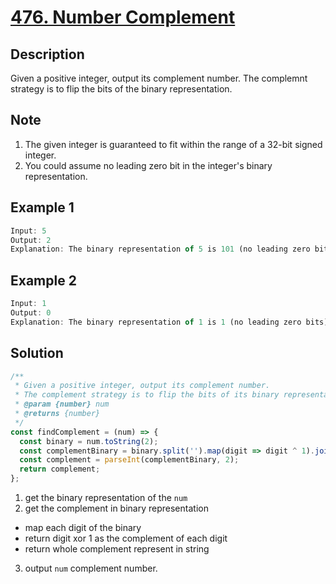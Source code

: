 # [476. Number Complement](https://leetcode.com/problems/number-complement/description/)

## Description

Given a positive integer, output its complement number. The complemnt strategy is to flip the bits of the binary representation.  

## Note

1. The given integer is guaranteed to fit within the range of a 32-bit signed integer.
2. You could assume no leading zero bit in the integer's binary representation.

## Example 1

```javascript
Input: 5
Output: 2
Explanation: The binary representation of 5 is 101 (no leading zero bits), and its complement is 010. So you need to output 2.
```

## Example 2

```javascript
Input: 1
Output: 0
Explanation: The binary representation of 1 is 1 (no leading zero bits), and its complement is 0. So you need to output 0.
```

## Solution

```javascript
/**
 * Given a positive integer, output its complement number.
 * The complement strategy is to flip the bits of its binary representation
 * @param {number} num
 * @returns {number}
 */
const findComplement = (num) => {
  const binary = num.toString(2);
  const complementBinary = binary.split('').map(digit => digit ^ 1).join('');
  const complement = parseInt(complementBinary, 2);
  return complement;
};
```

1. get the binary representation of the `num`
2. get the complement in binary representation  
- map each digit of the binary
- return digit xor 1 as the complement of each digit
- return whole complement represent in string
3. output `num` complement number.